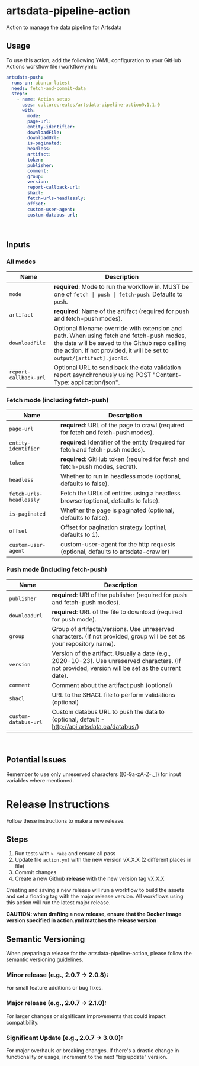 # artsdata-pipeline-action
Action to manage the data pipeline for Artsdata

## Usage 

To use this action, add the following YAML configuration to your GitHub Actions workflow file (workflow.yml):

```yml
artsdata-push:
  runs-on: ubuntu-latest
  needs: fetch-and-commit-data
  steps:
    - name: Action setup
      uses: culturecreates/artsdata-pipeline-action@v1.1.0
      with:
        mode: 
        page-url:
        entity-identifier:
        downloadFile:
        downloadUrl:
        is-paginated:
        headless:
        artifact:
        token:
        publisher:
        comment:
        group:
        version:
        report-callback-url:
        shacl:
        fetch-urls-headlessly:
        offset:
        custom-user-agent:
        custum-databus-url:
```

<br>

## Inputs
### All modes

| Name                                  | Description      |
| ------------------------------------- | -------------------------- |
| `mode`                             | **required**: Mode to run the workflow in. MUST be one of `fetch \| push \| fetch-push`. Defaults to `push`.  
| `artifact`                         | **required**: Name of the artifact (required for push and fetch-push modes).
| `downloadFile`                      | Optional filename override with extension and path. When using fetch and fetch-push modes, the data will be saved to the Github repo calling the action. If not provided, it will be set to `output/[artifact].jsonld`.
| `report-callback-url`               | Optional URL to send back the data validation report asynchronously using POST "Content-Type: application/json". 

### Fetch mode (including fetch-push)

| Name                                  | Description      |
| ------------------------------------- | -------------------------- |
| `page-url`                          | **required**: URL of the page to crawl (required for fetch and fetch-push modes).
| `entity-identifier`               | **required**: Identifier of the entity (required for fetch and fetch-push modes).
| `token`                             | **required**: GitHub token (required for fetch and fetch-push modes, secret).
| `headless`                          | Whether to run in headless mode (optional, defaults to false).
| `fetch-urls-headlessly`             | Fetch the URLs of entities using a headless browser(optional, defaults to false).
| `is-paginated`                      | Whether the page is paginated (optional, defaults to false).
| `offset`                            | Offset for pagination strategy (optinal, defaults to 1).
| `custom-user-agent`                 | custom-user-agent for the http requests (optional, defaults to artsdata-crawler)

### Push mode (including fetch-push)

| Name                                  | Description         |
| ------------------------------------- | -------------------------- |
| `publisher`                         | **required**: URI of the publisher (required for push and fetch-push modes).
| `downloadUrl`                       | **required**: URL of the file to download (required for push mode).
| `group`                             | Group of artifacts/versions. Use unreserved characters. (If not provided, group will be set as your repository name).
| `version`                           | Version of the artifact. Usually a date (e.g., 2020-10-23). Use unreserved characters. (If not provided, version will be set as the current date).
| `comment`                           | Comment about the artifact push (optional)
| `shacl`                             | URL to the SHACL file to perform validations (optional)
| `custom-databus-url`                | Custom databus URL to push the data to (optional, default - http://api.artsdata.ca/databus/)


<br>

## Potential Issues

Remember to use only unreserved characters ([0-9a-zA-Z-._]) for input variables where mentioned.

# Release Instructions
Follow these instructions to make a new release.

## Steps
1. Run tests with `> rake` and ensure all pass
2. Update file `action.yml` with the new version vX.X.X (2 different places in file)
3. Commit changes
4. Create a new Github **release** with the new version tag vX.X.X

Creating and saving a new release will run a workflow to build the assets and set a floating tag with the major release version. All workflows using this action will run the latest major release.

**CAUTION: when drafting a new release, ensure that the Docker image version specified in action.yml matches the release version**



## Semantic Versioning
When preparing a release for the artsdata-pipeline-action, please follow the semantic versioning guidelines.

### Minor release (e.g., 2.0.7 → 2.0.8): 

For small feature additions or bug fixes.

### Major release (e.g., 2.0.7 → 2.1.0): 

For larger changes or significant improvements that could impact compatibility.

### Significant Update (e.g., 2.0.7 → 3.0.0): 

For major overhauls or breaking changes. If there's a drastic change in functionality or usage, increment to the next "big update" version.


